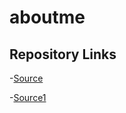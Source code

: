# aboutme

## Repository Links

-[Source](https://github.com/SaiNikhilPippara/aboutme)

-[Source1]( https://sainikhilpippara.github.io/aboutme/)
